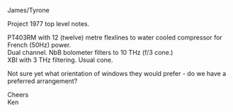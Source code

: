 James/Tyrone  
  
Project 1977 top level notes.  
  
PT403RM with 12 (twelve) metre flexlines to water cooled compressor for French (50Hz) power.  
Dual channel. NbB bolometer filters to 10 THz (f/3 cone.)  
XBI with 3 THz filtering. Usual cone.  
  
Not sure yet what orientation of windows they would prefer - do we have a preferred arrangement?  
  
Cheers  
Ken
